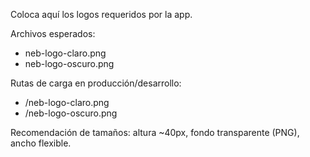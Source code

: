 Coloca aquí los logos requeridos por la app.

Archivos esperados:

- neb-logo-claro.png
- neb-logo-oscuro.png

Rutas de carga en producción/desarrollo:

- /neb-logo-claro.png
- /neb-logo-oscuro.png

Recomendación de tamaños: altura ~40px, fondo transparente (PNG), ancho flexible.
